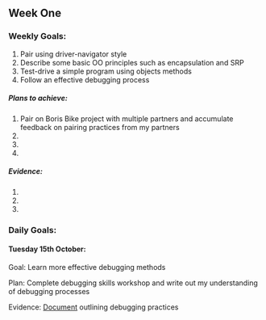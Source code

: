 ## Week One

### Weekly Goals:
1. Pair using driver-navigator style
2. Describe some basic OO principles such as encapsulation and SRP
3. Test-drive a simple program using objects methods
4. Follow an effective debugging process

##### Plans to achieve:
1. Pair on Boris Bike project with multiple partners and accumulate feedback on pairing practices from my partners
2.
3.
4.

##### Evidence:
1.
2.
3.

### Daily Goals:
#### Tuesday 15th October:
Goal: Learn more effective debugging methods

Plan: Complete debugging skills workshop and write out my understanding of debugging processes

Evidence: [Document](https://docs.google.com/document/d/1_BUusaB5plrP8nhOTQhUeExeIYKjFhnk399EGZ9yaTw/edit?usp=sharing)
 outlining debugging practices
